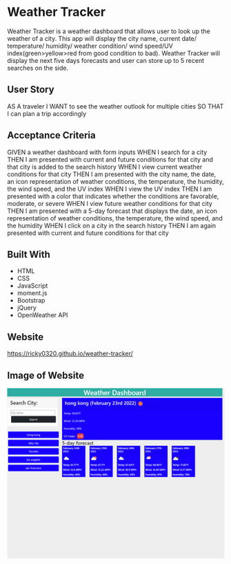 # Weather Tracker
Weather Tracker is a weather dashboard that allows user to look up the weather of a city. This app will display the city name, current date/ temperature/ humidity/ weather condition/ wind speed/UV index(green>yellow>red from good condition to bad). Weather Tracker will display the next five days forecasts and user can store up to 5 recent searches on the side.

## User Story
AS A traveler
I WANT to see the weather outlook for multiple cities
SO THAT I can plan a trip accordingly

## Acceptance Criteria
GIVEN a weather dashboard with form inputs
WHEN I search for a city
THEN I am presented with current and future conditions for that city and that city is added to the search history
WHEN I view current weather conditions for that city
THEN I am presented with the city name, the date, an icon representation of weather conditions, the temperature, the humidity, the wind speed, and the UV index
WHEN I view the UV index
THEN I am presented with a color that indicates whether the conditions are favorable, moderate, or severe
WHEN I view future weather conditions for that city
THEN I am presented with a 5-day forecast that displays the date, an icon representation of weather conditions, the temperature, the wind speed, and the humidity
WHEN I click on a city in the search history
THEN I am again presented with current and future conditions for that city

## Built With
* HTML
* CSS
* JavaScript
* moment.js
* Bootstrap
* jQuery
* OpenWeather API

## Website
https://ricky0320.github.io/weather-tracker/

## Image of Website
![weather-dashboard](./assets/images/weather-dashboard.jpg)
